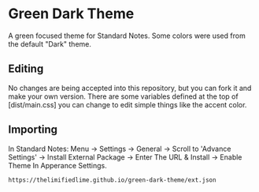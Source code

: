 # Green Dark Theme

A green focused theme for Standard Notes. Some colors were used from the default "Dark" theme.

## Editing

No changes are being accepted into this repository, but you can fork it and make your own version. There are some variables defined at the top of [dist/main.css] you can change to edit simple things like the accent color.

## Importing

In Standard Notes:
Menu -> Settings -> General -> Scroll to 'Advance Settings' -> Install External Package -> Enter The URL & Install -> Enable Theme In Apperance Settings.

`https://thelimifiedlime.github.io/green-dark-theme/ext.json`

